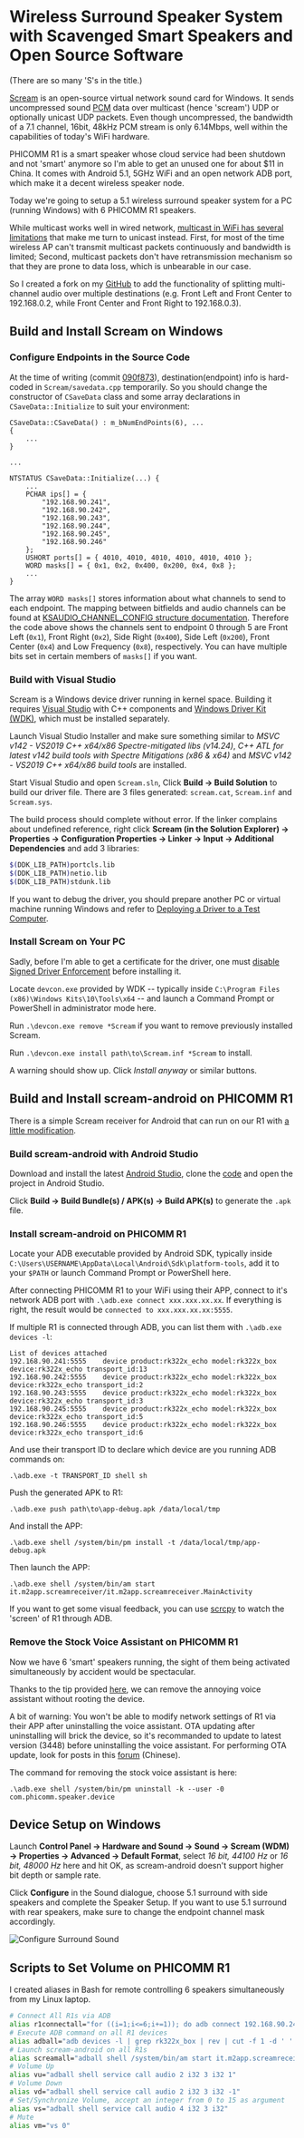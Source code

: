 # Wireless Surround Speaker System with Scavenged Smart Speakers and Open Source Software

(There are so many 'S's in the title.)

[Scream](https://github.com/duncanthrax/scream) is an open-source virtual network sound card for Windows. It sends uncompressed sound [PCM](https://en.wikipedia.org/wiki/Pulse-code_modulation) data over multicast (hence 'scream') UDP or optionally unicast UDP packets. Even though uncompressed, the bandwidth of a 7.1 channel, 16bit, 48kHz PCM stream is only 6.14Mbps, well within the capabilities of today's WiFi hardware.

PHICOMM R1 is a smart speaker whose cloud service had been shutdown and not 'smart' anymore so I'm able to get an unused one for about $11 in China. It comes with Android 5.1, 5GHz WiFi and an open network ADB port, which make it a decent wireless speaker node.

Today we're going to setup a 5.1 wireless surround speaker system for a PC (running Windows) with 6 PHICOMM R1 speakers.

While multicast works well in wired network, [multicast in WiFi has several limitations](https://en.wikipedia.org/wiki/IP_multicast#Wireless_(802.11)_considerations) that make me turn to unicast instead. First, for most of the time wireless AP can't transmit multicast packets continuously and bandwidth is limited; Second, multicast packets don't have retransmission mechanism so that they are prone to data loss, which is unbearable in our case.

So I created a fork on my [GitHub](https://github.com/ReeseWang/scream) to add the functionality of splitting multi-channel audio over multiple destinations (e.g. Front Left and Front Center to 192.168.0.2, while Front Center and Front Right to 192.168.0.3).

## Build and Install Scream on Windows

### Configure Endpoints in the Source Code

At the time of writing (commit [090f873](https://github.com/ReeseWang/scream/commit/090f873436da0f55cf7918c6c6735fa4ea47e600)), destination(endpoint) info is hard-coded in `Scream/savedata.cpp` temporarily. So you should change the constructor of `CSaveData` class and some array declarations in `CSaveData::Initialize` to suit your environment:

```
CSaveData::CSaveData() : m_bNumEndPoints(6), ...
{
    ...
}

...

NTSTATUS CSaveData::Initialize(...) {
    ...
    PCHAR ips[] = {
        "192.168.90.241",
        "192.168.90.242",
        "192.168.90.243",
        "192.168.90.244",
        "192.168.90.245",
        "192.168.90.246"
    };
    USHORT ports[] = { 4010, 4010, 4010, 4010, 4010, 4010 };
    WORD masks[] = { 0x1, 0x2, 0x400, 0x200, 0x4, 0x8 };
    ...
}
```

The array `WORD masks[]` stores information about what channels to send to each endpoint. The mapping between bitfields and audio channels can be found at [KSAUDIO_CHANNEL_CONFIG structure documentation](https://docs.microsoft.com/en-us/windows-hardware/drivers/ddi/ksmedia/ns-ksmedia-ksaudio_channel_config). Therefore the code above shows the channels sent to endpoint 0 through 5 are Front Left (`0x1`), Front Right (`0x2`), Side Right (`0x400`), Side Left (`0x200`), Front Center (`0x4`) and Low Frequency (`0x8`), respectively. You can have multiple bits set in certain members of  `masks[]` if you want.

### Build with Visual Studio

Scream is a Windows device driver running in kernel space. Building it requires [Visual Studio](https://visualstudio.microsoft.com/) with C++ components and [Windows Driver Kit (WDK)](https://docs.microsoft.com/en-us/windows-hardware/drivers/download-the-wdk), which must be installed separately.

Launch Visual Studio Installer and make sure something similar to *MSVC v142 - VS2019 C++ x64/x86 Spectre-mitigated libs (v14.24)*, *C++ ATL for latest v142 build tools with Spectre Mitigations (x86 & x64)* and *MSVC v142 - VS2019 C++ x64/x86 build tools* are installed.

Start Visual Studio and open `Scream.sln`, Click **Build -> Build Solution** to build our driver file. There are 3 files generated: `scream.cat`, `Scream.inf` and `Scream.sys`.

The build process should complete without error. If the linker complains about undefined reference, right click **Scream (in the Solution Explorer) -> Properties -> Configuration Properties -> Linker -> Input -> Additional Dependencies** and add 3 libraries:

```bash
$(DDK_LIB_PATH)portcls.lib
$(DDK_LIB_PATH)netio.lib
$(DDK_LIB_PATH)stdunk.lib
```

If you want to debug the driver, you should prepare another PC or virtual machine running Windows and refer to [Deploying a Driver to a Test Computer](https://docs.microsoft.com/en-us/windows-hardware/drivers/develop/deploying-a-driver-to-a-test-computer).

### Install Scream on Your PC

Sadly, before I'm able to get a certificate for the driver, one must [disable Signed Driver Enforcement](https://windowsreport.com/driver-signature-enforcement-windows-10/) before installing it.

Locate `devcon.exe` provided by WDK -- typically inside `C:\Program Files (x86)\Windows Kits\10\Tools\x64` -- and launch a Command Prompt or PowerShell in administrator mode here.

Run `.\devcon.exe remove *Scream` if you want to remove previously installed Scream.

Run `.\devcon.exe install path\to\Scream.inf *Scream` to install.

A warning should show up. Click *Install anyway* or similar buttons.

## Build and Install scream-android on PHICOMM R1

There is a simple Scream receiver for Android that can run on our R1 with [a little modification](https://github.com/ReeseWang/scream-android/commit/98f113c141da2ce00a235e2134485e8cef556363).

### Build scream-android with Android Studio

Download and install the latest [Android Studio](https://developer.android.com/studio), clone the [code](https://github.com/ReeseWang/scream-android) and open the project in Android Studio.

Click **Build -> Build Bundle(s) / APK(s) -> Build APK(s)** to generate the `.apk` file.

### Install scream-android on PHICOMM R1

Locate your ADB executable provided by Android SDK, typically inside `C:\Users\USERNAME\AppData\Local\Android\Sdk\platform-tools`, add it to your `$PATH` or launch Command Prompt or PowerShell here.

After connecting PHICOMM R1 to your WiFi using their APP, connect to it's network ADB port with `.\adb.exe connect xxx.xxx.xx.xx`. If everything is right, the result would be `connected to xxx.xxx.xx.xx:5555`.

If multiple R1 is connected through ADB, you can list them with `.\adb.exe devices -l`:

```
List of devices attached
192.168.90.241:5555    device product:rk322x_echo model:rk322x_box device:rk322x_echo transport_id:13
192.168.90.242:5555    device product:rk322x_echo model:rk322x_box device:rk322x_echo transport_id:2
192.168.90.243:5555    device product:rk322x_echo model:rk322x_box device:rk322x_echo transport_id:3
192.168.90.245:5555    device product:rk322x_echo model:rk322x_box device:rk322x_echo transport_id:5
192.168.90.246:5555    device product:rk322x_echo model:rk322x_box device:rk322x_echo transport_id:6
```

And use their transport ID to declare which device are you running ADB commands on:

```
.\adb.exe -t TRANSPORT_ID shell sh
```

Push the generated APK to R1:

```
.\adb.exe push path\to\app-debug.apk /data/local/tmp
```

And install the APP:

```
.\adb.exe shell /system/bin/pm install -t /data/local/tmp/app-debug.apk
```

Then launch the APP:

```
.\adb.exe shell /system/bin/am start it.m2app.screamreceiver/it.m2app.screamreceiver.MainActivity
```

If you want to get some visual feedback, you can use [scrcpy](https://github.com/Genymobile/scrcpy) to watch the 'screen' of R1 through ADB.

### Remove the Stock Voice Assistant on PHICOMM R1

Now we have 6 'smart' speakers running, the sight of them being activated simultaneously by accident would be spectacular.

Thanks to the tip provided [here](https://www.maketecheasier.com/uninstall-system-apps-without-root-android/), we can remove the annoying voice assistant without rooting the device.

A bit of warning: You won't be able to modify network settings of R1 via their APP after uninstalling the voice assistant. OTA updating after uninstalling will brick the device, so it's recommanded to update to latest version (3448) before uninstalling the voice assistant. For performing OTA update, look for posts in this [forum](https://www.right.com.cn/forum/forum.php?mod=forumdisplay&fid=158&filter=typeid&typeid=42) (Chinese).

The command for removing the stock voice assistant is here:

```
.\adb.exe shell /system/bin/pm uninstall -k --user -0 com.phicomm.speaker.device
```

## Device Setup on Windows

Launch **Control Panel -> Hardware and Sound -> Sound -> Scream (WDM) -> Properties -> Advanced -> Default Format**, select *16 bit, 44100 Hz* or *16 bit, 48000 Hz* here and hit OK, as scream-android doesn't support higher bit depth or sample rate.

Click **Configure** in the Sound dialogue, choose 5.1 surround with side speakers and complete the Speaker Setup. If you want to use 5.1 surround with rear speakers, make sure to change the endpoint channel mask accordingly.

![Configure Surround Sound](imgs/surround-settings.png)

## Scripts to Set Volume on PHICOMM R1

I created aliases in Bash for remote controlling 6 speakers simultaneously from my Linux laptop.

```bash
# Connect All R1s via ADB
alias r1connectall="for ((i=1;i<=6;i+=1)); do adb connect 192.168.90.24\$i; done"
# Execute ADB command on all R1 devices
alias adball="adb devices -l | grep rk322x_box | rev | cut -f 1 -d ' ' | rev | cut -f 2 -d : | xargs -P 0 -I transid adb -t transid"
# Launch scream-android on all R1s
alias screamall="adball shell /system/bin/am start it.m2app.screamreceiver/it.m2app.screamreceiver.MainActivity"
# Volume Up
alias vu="adball shell service call audio 2 i32 3 i32 1"
# Volume Down
alias vd="adball shell service call audio 2 i32 3 i32 -1"
# Set/Synchronize Volume, accept an integer from 0 to 15 as argument
alias vs="adball shell service call audio 4 i32 3 i32"
# Mute
alias vm="vs 0"
```